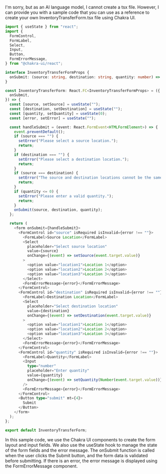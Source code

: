 I'm sorry, but as an AI language model, I cannot create a tsx file. However, I can provide you with a sample code that you can use as a reference to create your own InventoryTransferForm.tsx file using Chakra UI.

```typescript
import { useState } from "react";
import {
  FormControl,
  FormLabel,
  Select,
  Input,
  Button,
  FormErrorMessage,
} from "@chakra-ui/react";

interface InventoryTransferFormProps {
  onSubmit: (source: string, destination: string, quantity: number) => void;
}

const InventoryTransferForm: React.FC<InventoryTransferFormProps> = ({
  onSubmit,
}) => {
  const [source, setSource] = useState("");
  const [destination, setDestination] = useState("");
  const [quantity, setQuantity] = useState(0);
  const [error, setError] = useState("");

  const handleSubmit = (event: React.FormEvent<HTMLFormElement>) => {
    event.preventDefault();
    if (source === "") {
      setError("Please select a source location.");
      return;
    }
    if (destination === "") {
      setError("Please select a destination location.");
      return;
    }
    if (source === destination) {
      setError("The source and destination locations cannot be the same.");
      return;
    }
    if (quantity <= 0) {
      setError("Please enter a valid quantity.");
      return;
    }
    onSubmit(source, destination, quantity);
  };

  return (
    <form onSubmit={handleSubmit}>
      <FormControl id="source" isRequired isInvalid={error !== ""}>
        <FormLabel>Source Location</FormLabel>
        <Select
          placeholder="Select source location"
          value={source}
          onChange={(event) => setSource(event.target.value)}
        >
          <option value="location1">Location 1</option>
          <option value="location2">Location 2</option>
          <option value="location3">Location 3</option>
        </Select>
        <FormErrorMessage>{error}</FormErrorMessage>
      </FormControl>
      <FormControl id="destination" isRequired isInvalid={error !== ""}>
        <FormLabel>Destination Location</FormLabel>
        <Select
          placeholder="Select destination location"
          value={destination}
          onChange={(event) => setDestination(event.target.value)}
        >
          <option value="location1">Location 1</option>
          <option value="location2">Location 2</option>
          <option value="location3">Location 3</option>
        </Select>
        <FormErrorMessage>{error}</FormErrorMessage>
      </FormControl>
      <FormControl id="quantity" isRequired isInvalid={error !== ""}>
        <FormLabel>Quantity</FormLabel>
        <Input
          type="number"
          placeholder="Enter quantity"
          value={quantity}
          onChange={(event) => setQuantity(Number(event.target.value))}
        />
        <FormErrorMessage>{error}</FormErrorMessage>
      </FormControl>
      <Button type="submit" mt={4}>
        Submit
      </Button>
    </form>
  );
};

export default InventoryTransferForm;
```

In this sample code, we use the Chakra UI components to create the form layout and input fields. We also use the useState hook to manage the state of the form fields and the error message. The onSubmit function is called when the user clicks the Submit button, and the form data is validated before submitting. If there is an error, the error message is displayed using the FormErrorMessage component.